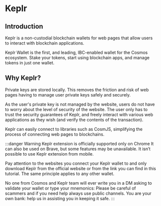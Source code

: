 # Keplr


## Introduction
Keplr is a non-custodial blockchain wallets for web pages that allow users to interact with blockchain applications.
 
 Keplr Wallet is the first, and leading, IBC-enabled wallet for the Cosmos ecosystem. Stake your tokens, start using blockchain apps, and manage tokens in just one wallet.


## Why Keplr?
Private keys are stored locally. This removes the friction and risk of web pages having to manage user private keys safely and securely.

As the user's private key is not managed by the website, users do not have to worry about the level of security of the website. The user only has to trust the security guarantees of Keplr, and freely interact with various web applications as they wish (and verify the contents of the transaction).

Keplr can easily connect to libraries such as CosmJS, simplifying the process of connecting web pages to blockchains.



:::danger Warning
Keplr extension is officially supported only on Chrome
It can also be used on Brave, but some features may be unavailable.
It isn’t possible to use Keplr extension from mobile.

Pay attention to the websites you connect your Keplr wallet to and only download Keplr from the official website or from the link you can find in this tutorial. The same principle applies to any other wallet.

No one from Cosmos and Keplr team will ever write you in a DM asking to validate your wallet or type your mnemonics:
Please be careful of scammers and if you need help always use public channels.
You are your own bank: help us in assisting you in keeping it safe.
:::


